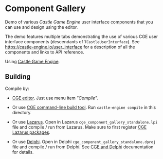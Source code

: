 # Component Gallery

Demo of various _Castle Game Engine_ user interface components that you can use and design using the editor.

The demo features multiple tabs demonstrating the use of various CGE user interface components (descendants of `TCastleUserInterface`). See https://castle-engine.io/user_interface for a description of all the components and links to API reference.

Using [Castle Game Engine](https://castle-engine.io/).

## Building

Compile by:

- [CGE editor](https://castle-engine.io/manual_editor.php). Just use menu item _"Compile"_.

- Or use [CGE command-line build tool](https://castle-engine.io/build_tool). Run `castle-engine compile` in this directory.

- Or use [Lazarus](https://www.lazarus-ide.org/). Open in Lazarus `cge_component_gallery_standalone.lpi` file and compile / run from Lazarus. Make sure to first register [CGE Lazarus packages](https://castle-engine.io/lazarus).

- Or use [Delphi](https://www.embarcadero.com/products/Delphi). Open in Delphi `cge_component_gallery_standalone.dproj` file and compile / run from Delphi. See [CGE and Delphi](https://castle-engine.io/delphi) documentation for details.
